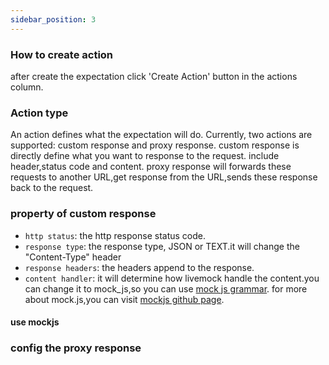 ```yaml
---
sidebar_position: 3
---
```


### How to create action

after create the expectation click 'Create Action' button in the actions column.

### Action type

An action defines what the expectation will do. Currently, two actions are supported: custom response and proxy response.
custom response is directly define what you want to response to the request. include header,status code and content.
proxy response will forwards these requests to another URL,get response from the URL,sends these response back to the request.

### property of custom response

- `http status`: the http response status code.
- `response type`: the response type, JSON or TEXT.it will change the "Content-Type" header
- `response headers`: the headers append to the response.
- `content handler`: it will determine how livemock handle the content.you can change it to mock_js,so you can use [mock js grammar](http://mockjs.com/examples.html). for more about mock.js,you can visit [mockjs github page](https://github.com/nuysoft/Mock).

#### use mockjs

### config the proxy response
